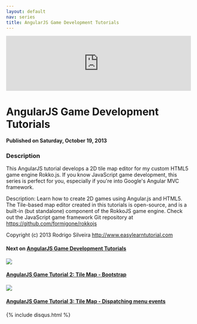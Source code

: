 ```yaml
---
layout: default
nav: series
title: AngularJS Game Development Tutorials
---
```


<div class="container">
    <div class="row mt grid">
        <div class="mt"></div>
        <div class="row" style="margin-bottom: 20px;">
            <div class="col-sm-push-1 col-sm-10 col-md-push-2 col-md-8">
                <div class="video-container">
                    <iframe width="100%" src="https://www.youtube.com/embed/jt5a9aXn4lg" frameborder="0" allowfullscreen></iframe>
                </div>
            </div>
            <div class="clearfix"></div>
            <div class="col-md-8">
                <h1>AngularJS Game Development Tutorials</h1>
                <h4>Published on Saturday, October 19, 2013</h4>
                <h3>Description</h3>
                <p>This AngularJS tutorial develops a 2D tile map editor for my custom HTML5 game engine Rokko.js. If you know JavaScript game development, this series is perfect for you, especially if you're into Google's Angular MVC framework.

Description: Learn how to create 2D games using Angular.js and HTML5. The Tile-based map editor created in this tutorials is open-source, and is a built-in (but standalone) component of the RokkoJS game engine. Check out the JavaScript game framework Git repository at https://github.com/formigone/rokkojs

Copyright (c) 2013 Rodrigo Silveira http://www.easylearntutorial.com</p>
            </div>
            <div class="col-md-4">
                <h4>Next on <a href="/series/angularjs-game-development-tutorials">AngularJS Game Development Tutorials</a></h4><div class="row" style="margin-bottom: 20px">
            <div class="col-md-6">
                <a href="/series/angularjs-game-development-tutorials/angularjs-game-tutorial-2-tile-map-bootstrap">
                    <img src="/img/blank.gif" data-echo="https://i.ytimg.com/vi/bG-Z1b1YUPI/hqdefault.jpg" class="img-responsive" />
                </a>
            </div>
            <div class="col-md-6">
                <h4>
                    <a href="/series/angularjs-game-development-tutorials/angularjs-game-tutorial-2-tile-map-bootstrap">AngularJS Game Tutorial 2: Tile Map - Bootstrap</a>
                </h4>
            </div>
        </div><div class="row" style="margin-bottom: 20px">
            <div class="col-md-6">
                <a href="/series/angularjs-game-development-tutorials/angularjs-game-tutorial-3-tile-map-dispatching-menu-events">
                    <img src="/img/blank.gif" data-echo="https://i.ytimg.com/vi/5y79fW208dI/hqdefault.jpg" class="img-responsive" />
                </a>
            </div>
            <div class="col-md-6">
                <h4>
                    <a href="/series/angularjs-game-development-tutorials/angularjs-game-tutorial-3-tile-map-dispatching-menu-events">AngularJS Game Tutorial 3: Tile Map - Dispatching menu events</a>
                </h4>
            </div>
        </div>
            </div>
            <div class="col-md-8">
                {% include disqus.html %}
            </div>
        </div>
    </div>
    <div class="row mt grid"></div>
</div>
